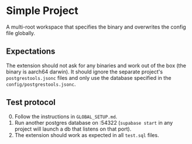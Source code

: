 # Simple Project

A multi-root workspace that specifies the binary and overwrites the config file globally.

## Expectations

The extension should not ask for any binaries and work out of the box (the binary is aarch64 darwin). It should ignore the separate project's `postgrestools.jsonc` files and only use the database specified in the `config/postgrestools.jsonc`.

## Test protocol

0. Follow the instructions in `GLOBAL_SETUP.md`.
1. Run another postgres database on :54322 (`supabase start` in any project will launch a db that listens on that port).
2. The extension should work as expected in all `test.sql` files.
